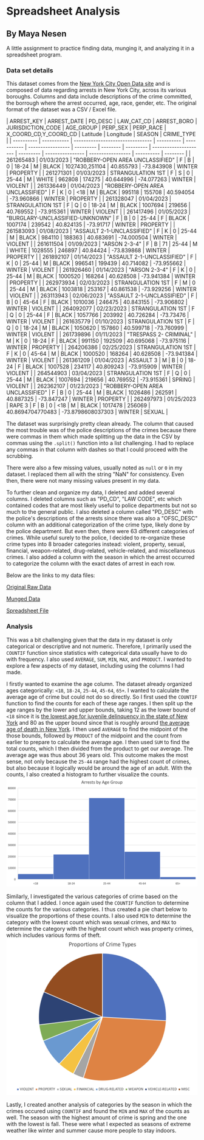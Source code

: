 # Spreadsheet Analysis

## By Maya Nesen

A little assignment to practice finding data, munging it, and analyzing it in a spreadsheet program.

### Data set details

This dataset comes from the [New York City Open Data site](https://data.cityofnewyork.us/Public-Safety/NYPD-Arrest-Data-Year-to-Date-/uip8-fykc/about_data) and is composed of data regarding arrests in New York City, across its various boroughs. Columns and data include descriptions of the crime committed, the borrough where the arrest occurred, age, race, gender, etc. The original format of the dataset was a CSV / Excel file.

| ARREST_KEY | ARREST_DATE | PD_DESC                          | LAW_CAT_CD | ARREST_BORO | JURISDICTION_CODE | AGE_GROUP | PERP_SEX | PERP_RACE | X_COORD_CD,Y_COORD_CD | Latitude  | Longitude        | SEASON            | CRIME_TYPE |
| ---------- | ----------- | -------------------------------- | ---------- | ----------- | ----------------- | --------- | -------- | --------- | --------------------- | --------- | ---------------- | ----------------- | ---------- | -------- |
| 261265483  | 01/03/2023  | "ROBBERY-OPEN AREA UNCLASSIFIED" | F          | B           | 0                 | 18-24     | M        | BLACK     | 1027430,251104        | 40.855793 | -73.843908       | WINTER            | PROPERTY   |
| 261271301  | 01/03/2023  | STRANGULATION 1ST                | F          | S           | 0                 | 25-44     | M        | WHITE     | 962808                | 174275    | 40.644996        | -74.077263        | WINTER     | VIOLENT  |
| 261336449  | 01/04/2023  | "ROBBERY-OPEN AREA UNCLASSIFIED" | F          | K           | 0                 | <18       | M        | BLACK     | 995118                | 155708    | 40.594054        | -73.960866        | WINTER     | PROPERTY |
| 261328047  | 01/04/2023  | STRANGULATION 1ST                | F          | Q           | 0                 | 18-24     | M        | BLACK     | 1007694               | 219656    | 40.769552        | -73.915361        | WINTER     | VIOLENT  |
| 261417496  | 01/05/2023  | "BURGLARY-UNCLASSIFIED-UNKNOWN"  | F          | B           | 0                 | 25-44     | F        | BLACK     | 1007174               | 239542    | 40.824135        | -73.91717         | WINTER     | PROPERTY |
| 261583093  | 01/08/2023  | "ASSAULT 2-1-UNCLASSIFIED"       | F          | K           | 0                 | 25-44     | M        | BLACK     | 984110                | 188363    | 40.683691        | -74.000504        | WINTER     | VIOLENT  |
| 261611504  | 01/09/2023  | "ARSON 2-3-4"                    | F          | B           | 71                | 25-44     | M        | WHITE     | 1028555               | 246897    | 40.84424         | -73.839868        | WINTER     | PROPERTY |
| 261892107  | 01/14/2023  | "ASSAULT 2-1-UNCLASSIFIED"       | F          | K           | 0                 | 25-44     | M        | BLACK     | 996541                | 199439    | 40.714082        | -73.955662        | WINTER     | VIOLENT  |
| 261926460  | 01/14/2023  | "ARSON 2-3-4"                    | F          | K           | 0                 | 25-44     | M        | BLACK     | 1000520               | 168264    | 40.628508        | -73.941384        | WINTER     | PROPERTY |
| 262973934  | 02/03/2023  | STRANGULATION 1ST                | F          | M           | 0                 | 25-44     | M        | BLACK     | 1003818               | 253167    | 40.861538        | -73.929256        | WINTER     | VIOLENT  |
| 263113943  | 02/06/2023  | "ASSAULT 2-1-UNCLASSIFIED"       | F          | B           | 0                 | 45-64     | F        | BLACK     | 1010036               | 246475    | 40.843155        | -73.906802        | WINTER     | VIOLENT  |
| 264092077  | 02/23/2023  | STRANGULATION 1ST                | F          | Q           | 0                 | 25-44     | F        | BLACK     | 1057766               | 203992    | 40.726284        | -73.73476         | WINTER     | VIOLENT  |
| 261635779  | 01/10/2023  | STRANGULATION 1ST                | F          | Q           | 0                 | 18-24     | M        | BLACK     | 1050620               | 157860    | 40.599718        | -73.760999        | WINTER     | VIOLENT  |
| 261739896  | 01/11/2023  | "TRESPASS 2- CRIMINAL"           | M          | K           | 0                 | 18-24     | F        | BLACK     | 991150                | 192509    | 40.695068        | -73.975116        | WINTER     | PROPERTY |
| 264206386  | 02/25/2023  | STRANGULATION 1ST                | F          | K           | 0                 | 45-64     | M        | BLACK     | 1000520               | 168264    | 40.628508        | -73.941384        | WINTER     | VIOLENT  |
| 261361209  | 01/04/2023  | ASSAULT 3                        | M          | B           | 0                 | 18-24     | F        | BLACK     | 1007528               | 234117    | 40.809243        | -73.915909        | WINTER     | VIOLENT  |
| 264544903  | 03/04/2023  | STRANGULATION 1ST                | F          | Q           | 0                 | 25-44     | M        | BLACK     | 1007694               | 219656    | 40.769552        | -73.915361        | SPRING     | VIOLENT  |
| 262362107  | 01/23/2023  | "ROBBERY-OPEN AREA UNCLASSIFIED" | F          | B           | 0                 | 25-44     | M        | BLACK     | 1026486               | 262591    | 40.887325        | -73.847247        | WINTER     | PROPERTY |
| 262497973  | 01/25/2023  | RAPE 3                           | F          | B           | 0                 | <18       | M        | BLACK     | 1017478               | 256069    | 40.8694704770483 | -73.8798608037303 | WINTER     | SEXUAL   |

The dataset was surprisingly pretty clean already. The column that caused the most trouble was of the police descriptions of the crimes because there were commas in them which made splitting up the data in the CSV by commas using the `.split()` function into a list challenging. I had to replace any commas in that column with dashes so that I could proceed with the scrubbing.

There were also a few missing values, usually noted as `null` or `0` in my dataset. I replaced them all with the string "NaN" for consistency. Even then, there were not many missing values present in my data.

To further clean and organize my data, I deleted and added several columns. I deleted columns such as "PD_CD", "LAW CODE", etc which contained codes that are most likely useful to police departments but not so much to the general public. I also deleted a column called "PD_DESC" with the police's descriptions of the arrests since there was also a "OFSC_DESC" column with an additional categorization of the crime type, likely done by the police department. But even then, there were 63 different categories of crimes. While useful surely to the police, I decided to re-organize these crime types into 8 broader categories instead: violent, property, sexual, financial, weapon-related, drug-related, vehicle-related, and miscellaneous crimes. I also added a column with the season in which the arrest occurred to categorize the column with the exact dates of arrest in each row.

Below are the links to my data files:

[Original Raw Data](https://github.com/dbdesign-students-spring2024/3-spreadsheet-analysis-mayanesen/blob/main/data/NYPD_Arrest_Data__Year_to_Date__20240213.csv)

[Munged Data](https://github.com/dbdesign-students-spring2024/3-spreadsheet-analysis-mayanesen/blob/main/data/clean_data.csv)

[Spreadsheet File](https://github.com/dbdesign-students-spring2024/3-spreadsheet-analysis-mayanesen/blob/main/data/nypd_arrest_data.xls)

### Analysis

This was a bit challenging given that the data in my dataset is only categorical or descriptive and not numeric. Therefore, I primarily used the `COUNTIF` function since statistics with categorical data usually have to do with frequency. I also used `AVERAGE`, `SUM`, `MIN`, `MAX`, and `PRODUCT`. I wanted to explore a few aspects of my dataset, including using the columns I had made.

I firstly wanted to examine the age column. The dataset already organized ages categorically: `<18`, `18-24`, `25-44`, `45-64`, `65+`. I wanted to calculate the average age of crime but could not do so directly. So I first used the `COUNTIF` function to find the counts for each of these age ranges. I then split up the age ranges by the lower and upper bounds, taking 12 as the lower bound of `<18` since it is [the lowest age for juvenile delinquency in the state of New York](https://ocfs.ny.gov/programs/youth/raise-the-lower-age/#:~:text=Response%20and%20Supports-,Overview,of%20the%20Laws%20of%202022) and 80 as the upper bound since that is roughly around [the average age of death in New York](https://www.nyc.gov/site/doh/about/about-doh/healthynyc.page#:~:text=Life%20expectancy%20%E2%80%94%20the%20average%20number,in%20lifespan%20in%20a%20century). I then used `AVERAGE` to find the midpoint of the those bounds, followed by `PRODUCT` of the midpoint and the count from earlier to prepare to calculate the average age. I then used `SUM` to find the total counts, which I then divided from the product to get our average. The average age was thus about 36 years old. This outcome makes the most sense, not only because the `25-44` range had the highest count of crimes, but also because it logically would be around the age of an adult. With the counts, I also created a histogram to further visualize the counts. ![Histogram of Crimes by Age Range](https://github.com/dbdesign-students-spring2024/3-spreadsheet-analysis-mayanesen/blob/main/Crime_histogram.png)

Similarly, I investigated the various categories of crime based on the column that I added. I once again used the `COUNTIF` function to determine the counts for the various categories. I thus created a pie chart below to visualize the proportions of these counts. I also used `MIN` to determine the category with the lowest count which was sexual crimes, and `MAX` to determine the category with the highest count which was property crimes, which includes various forms of theft.
![Pie Chart of Crime Types](https://github.com/dbdesign-students-spring2024/3-spreadsheet-analysis-mayanesen/blob/main/pie_chart.png)

Lastly, I created another analysis of categories by the season in which the crimes occured using `COUNTIF` and found the `MIN` and `MAX` of the counts as well. The season with the highest amount of crime is spring and the one with the lowest is fall. These were what I expected as seasons of extreme weather like winter and summer cause more people to stay indoors.
